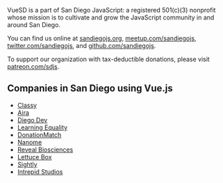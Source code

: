 VueSD is a part of San Diego JavaScript: a registered 501(c)(3) nonprofit whose mission is to cultivate and grow the JavaScript community in and around San Diego.

You can find us online at [sandiegojs.org](https://sandiegojs.org), [meetup.com/sandiegojs](https://www.meetup.com/sandiegojs/), [twitter.com/sandiegojs](https://twitter.com/sandiegojs), and [github.com/sandiegojs](https://github.com/sandiegojs/).

To support our organization with tax-deductible donations, please visit [patreon.com/sdjs](https://www.patreon.com/sdjs).

## Companies in San Diego using Vue.js

- [Classy](https://www.classy.org/)
- [Aira](https://aira.io/)
- [Diego Dev](https://www.diegodev.com/)
- [Learning Equality](https://learningequality.org/)
- [DonationMatch](https://www.donationmatch.com/)
- [Nanome](https://nanome.ai)
- [Reveal Biosciences](https://www.revealbio.com/)
- [Lettuce Box](https://lettucebox.com/)
- [Sightly](https://www.sightly.com/)
- [Intrepid Studios](https://intrepidstudios.com/)
